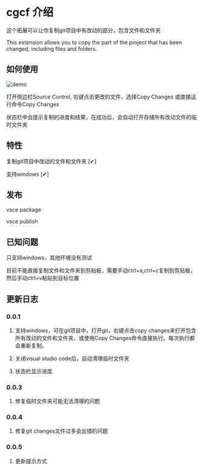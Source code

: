 # cgcf 介绍

这个拓展可以让你复制git项目中有改动的部分，包含文件和文件夹

This extension allows you to copy the part of the project that has been changed, including files and folders.


## 如何使用

![demo](https://jazzg62.github.io/cgcf-extension/demo.gif)

打开侧边栏Source Control, 右键点击更改的文件，选择Copy Changes
或直接运行命令Copy Changes

状态栏中会提示复制的进度和结果，在成功后，会自动打开存储所有改动文件的临时文件夹

## 特性

复制git项目中改动的文件和文件夹 [✔]

支持windows [✔]

## 发布

vsce package

vsce publish

## 已知问题

只支持windows，其他环境没有测试

目前不能直接复制文件和文件夹到剪贴板，需要手动ctrl+a,ctrl+c复制到剪贴板，然后手动ctrl+v粘贴到目标位置

## 更新日志

### 0.0.1

1. 支持windows，可在git项目中，打开git，右键点击copy changes来打开包含所有改动的文件和文件夹，或使用Copy Changes命令直接执行。每次执行都会重新复制。

2. 关闭visual studio code后，自动清理临时文件夹

3. 状态栏显示进度

### 0.0.3

1. 修复临时文件夹可能无法清理的问题

### 0.0.4

1. 修复git changes文件过多会出错的问题

### 0.0.5

1. 更新提示方式